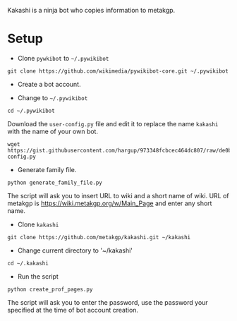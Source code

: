 Kakashi is a ninja bot who copies information to metakgp.


Setup
=====

* Clone `pywkibot` to `~/.pywikibot`
```
git clone https://github.com/wikimedia/pywikibot-core.git ~/.pywikibot
```

* Create a bot account.

* Change to `~/.pywikibot`
```
cd ~/.pywikibot
```
Download the `user-config.py` file and edit it to replace the name `kakashi`
with the name of your own bot.
```
wget https://gist.githubusercontent.com/hargup/973348fcbcec464dc807/raw/de0bde7fadc4d804e2acf535c0f8803edf823384/user-config.py
```

* Generate family file.
```
python generate_family_file.py
```

The script will ask you to insert URL to wiki and a short name of wiki.
URL of metakgp is https://wiki.metakgp.org/w/Main_Page and enter any short name.


* Clone `kakashi`
```
git clone https://github.com/metakgp/kakashi.git ~/kakashi
```

* Change current directory  to '~/kakashi'
```
cd ~/.kakashi
```
* Run the script

```
python create_prof_pages.py
```
The script will ask you to enter the password, use the password your specified
at the time of bot account creation.
